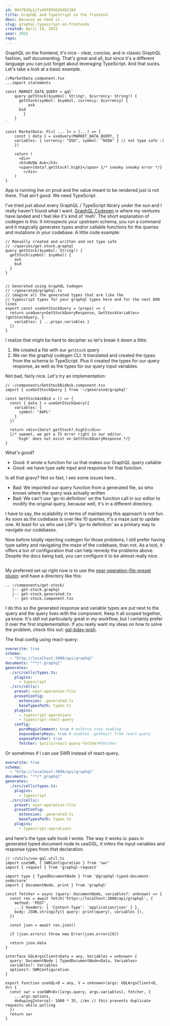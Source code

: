 ```yaml
---
id: 9037820p1jfsd9f893028402184
title: GraphQL and TypeScript on the frontend.
desc: Because we need it..
slug: graphql-typescript-on-frontends
created: April 14, 2022
year: 2022
repo:
---
```


GraphQL on the frontend, it's nice - clear, concise, and in classic GraphQL fashion, self documenting.
That's great and all, but since it's a different language you can just forget about leveraging TypeScript.
And that sucks. Let's take a look at a basic example.

```typescriptreact
//MarketData.component.tsx
...import statements

const MARKET_DATA_QUERY = gql`
	query getStock($symbol: String!, $currency: String!) {
	  getStock(symbol: $symbol, currency: $currency) {
		  ask
      bid
		}
	}
`

const MarketData: FC<{ ... }> = (...) => {
	const { data } = useQuery(MARKET_DATA_QUERY, {
    variables: { currency: "USD", symbol: "NVDA" } // not type safe :(
	})

	return (
	  <div>
      <h3>NVDA Ask</h3>
      <span>{data?.getStock?.high}</span> {/* sneaky sneaky error */}
		</div>
	)
}
```

App is running live on prod and the value meant to be rendered just is not there. That ain't good. We need TypeScript.

I've tried just about every GraphQL / TypeScript library under the sun and I really haven't found what I want. 
[GraphQL Codegen](https://www.the-guild.dev/graphql/codegen) is where my ventures have landed and I feel like it's kind of 'meh'.
The short explanation of codegen is this: It introspects your upstream schema, you run a command and it magically generates types 
and/or callable functions for the queries and mutations in your codebase. 
A little code example:

```
// Manually created and written and not type safe
// ~/queries/get-stock.graphql
query getStock($symbol: String!) {
  getStock(symbol: $symbol) {
    ask
    bid
  }
}


// Generated using GraphQL Codegen
// ~/generated/graphql.ts
// imagine all the generated types that are like the 
// typescript types for your graphql types here and for the next 800 lines
export const useGetStockQuery = (props) => {
  return useQuery<GetStockQueryResponse, GetStockVariables>(getStockQuery, {
    variables: { ...props.variables }
  })
}
```


I realize that might be hard to decipher so let's break it down a little:
1. We created a file with our `getStock` query
2. We ran the graphql codegen CLI. It translated and created the types from the schema to TypeScript. Plus it created the types for our query
response, as well as the types for our query input variables.

Not bad, fairly nice. Let's try an implementation:

```
// ~/components/GetStockBidAsk.component.tsx
import { useGetStockQuery } from '~/generated/graphql'

const GetStockAskBid = () => {
  const { data } = useGetStockQuery({
    variables: {
      symbol: "AAPL"
    }
  })

  return <div>{data?.getStock?.high}</div> 
  {/* sweeet, we got a TS error right in our editor. 
	 'high' does not exist on GetStockQueryResponse */}
}
```

What's good?
- Good: It wrote a function for us that makes our GraphQL query callable
- Good: we have type safe input and response for that function.

Is all that gravy? Not so fast, I see some issues here..
- Bad: We imported our query function from a generated file, so who knows where the query was actually written
- Bad: We can't use 'go-to definition' on the function call in our editor to modify the original query, because well, it's in a different directory.

I have to say, the scalability in terms of maintaining this approach is not fun. As soon as the codebase is 
over like 10 queries, it's a maze just to update one. At least for us who use LSP's 'go-to definition' as a primary way to navigate our codebases.

Now before totally rejecting codegen for those problems, I still prefer having type safety and navigating the maze of the codebase,
than not. As a tool, it offers a ton of configuration that can help remedy the problems above. Despite the docs being bad, you can
configure it to be almost really nice.

## 
My preferred set up right now is to use the [near-operation-file-preset plugin](https://www.the-guild.dev/graphql/codegen/plugins/presets/near-operation-file-preset):
and have a directory like this:
```
.. ~/components/get-stock/
   |-- get-stock.graphql
   |-- get-stock.generated.ts
   `-- get-stock.component.tsx
```

I do this so the generated response and variable types are put next to the query and the query
lives with the component. Keep it all scoped together, ya know. It's still not particularly great
in my workflow, but I certainly prefer it over the first implementation. If you really want my
ideas on how to solve the problem, check this out: [gql-bday-wish]("https://rsbear.sh/thoughts/gql-bday-wish").

The final config using react-query:
```yaml
overwrite: true
schema: 
  - "http://localhost:3000/api/graphql"
documents: "**/*.graphql"
generates:
  ./src/cells/types.ts:
    plugins:
      - typescript
  ./src/cells/:
    preset: near-operation-file
    presetConfig:
      extension: .generated.ts
      baseTypesPath: types.ts
    plugins:
      - typescript-operations
      - typescript-react-query
    config:
      pureMagicComment: true # enforce tree shaking
      exposeQueryKeys: true # enables .getKey() from react-query
      exposeFetcher: true
      fetcher: $utils/react-query-fetcher#fetcher
```

Or sometimes if I can use SWR instead of react-query..
```yaml
overwrite: true
schema: 
  - "http://localhost:3000/api/graphql"
documents: "**/*.graphql"
generates:
  ./src/cells/types.ts:
    plugins:
      - typescript
  ./src/cells/:
    preset: near-operation-file
    presetConfig:
      extension: .generated.ts
      baseTypesPath: types.ts
    plugins:
      - typescript-operations
```

and here's the type safe hook I wrote. The way it works is: pass in generated typed document node
to useGQL, it infers the input variables and response types from that declaration.
```
// ~/utils/use-gql.util.ts
import useSWR, { SWRConfiguration } from 'swr'
import { request } from 'graphql-request'

import type { TypedDocumentNode } from '@graphql-typed-document-node/core'
import { DocumentNode, print } from 'graphql'

const fetcher = async (query: DocumentNode, variables?: unknown) => {
  const res = await fetch('https://localhost:3000/api/graphql', {
    method: 'POST',
    ...{ headers: { 'Content-Type': 'application/json' } },
    body: JSON.stringify({ query: print(query), variables }),
  })

  const json = await res.json()

  if (json.errors) throw new Error(json.errors[0])

  return json.data
}

interface GQLArgsClient<Data = any, Variables = unknown> {
  query: DocumentNode | TypedDocumentNode<Data, Variables>
  variables?: Variables
  options?: SWRConfiguration
}

export function useGQL<D = any, V = unknown>(args: GQLArgsClient<D, V>) {
  const swr = useSWR<D>([args.query, args.variables], fetcher, {
    ...args.options,
    dedupingInterval: 1000 * 35, //ms // this prevents duplicate requests while polling
  })
  return swr
}
```

